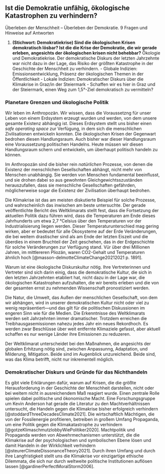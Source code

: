 ## Ist die Demokratie unfähig, ökologische Katastrophen zu verhindern?

Überleben der Menschheit – Überleben der Demokratie. 9 Fragen und Hinweise auf Antworten

1. **(Stichwort: Demokratiekrise) Sind die ökologischen Krisen demokratisch lösbar? Ist die die Krise der Demokratie, die wir gerade erleben, angesichts der ökologischen krisen nicht behebbar?** Ökologie und Demokratiekrise. Der demokratische Diskurs der letzten Jahrzehnte war nicht dazu in der Lage, das Risiko der größten Katastrophe in der Geschichte der Menschheit zu verhindern.
            - Globale Indizien: Emissionsentwicklung, Präsenz der ökologischen Themen in der Öffentlichkeit
            - Lokale Indizien: Demokratischer Diskurs über die Klimakrise in Graz/in der Steiermark
            - Schaffen wir es hier in Graz und der Steiermark, einen Weg zum 1,5°-Ziel demokratisch zu vermitteln?

### Planetare Grenzen und ökologische Politik

Wir leben im Anthropozän. Wir wissen, dass die Voraussetzng für unser Leben von einem Erdsystem erzeugt wurden und werden, von dem unsere gesamte Existenz abhängig ist. Dieses Erdsystem stellt uns bisher einen *safe operating space* zur Verfügung, in dem sich die menschlichen Zivilisationen entwickeln konnten. Die ökologischen Krisen der Gegenwart bedrohen diesen Handlungsraum. Auch bisher war dieser Handlungsraum eine Voraussetzung politischen Handelns. Heute müssen wir diesen Handlungsraum schern und entwickeln, um überhaupt politisch handeln zu können.

Im Anthropozän sind die bisher rein *natürlichen* Prozesse, von denen die Existenz der menschlichen Gesellschaften abhängt, nicht mehr von Menschen unabhängig. Sie werden von Menschen fundamental beeinflusst, und sie drohen dabei so aus gewohnten Gleichgewichtsszuständen herauszufallen, dass sie menschliche Gesellschaften gefährden, möglicherweise sogar die Existenz der Zivilisation überhaupt bedrohen. 

Die Klimakrise ist das am meisten diskutierte Beispiel für solche Prozesse, und wahrscheinlich das inwischen am beste untersuchte. Der gerade veöffentlichte Bericht des Weltklimarats stellt fest, dass die Fortsetzung der aktuellen Politik dazu führen wird, dass die Temperaturen am Ende dieses Jahrhunderts um etwa 2,7 °Celsius über den Temperaturen vor der Industrialisierung liegen werden. Dieser Temperaturunterschied mag gering wirken, aber er bedeutet für alle Ökosysteme auf der Erde Veränderungen, die bei weitem drastischer sind als am Ende der letzten Eiszeit und die überdies in einem Bruchteil der Zeit geschehen, das in der Erdgeschichte für solche Veränderungen zur Verfügung stand. Vür über drei Millionen Jahren, im mittlereren Pliozän, waren CO2-Gehalt und Temperaturen ähnlich hoch [@masson-delmotteClimateChange20212021 p. 1891].

Warum ist eine ökologische Diskurskultur nötig. Ihre Vertreterinnen und Vertreter sind sich darin einig, dass die demokratische Kultur, die sich in den letzten Jahrzehnten etabliert hat, nicht dazu in der Lage war, die ökologischen Katastrophen aufzuhalten, die wir bereits erleben und die von der gesamten ernst zu nehmenden Wissenschaft pronostiziert werden. 

Die Natur, die Umwelt, das Außen der menschlichen Gesellschaft, von dem wir abhängen, wird in unserer demokratischen Kultur nicht oder viel zu wenig repräsentiert&mdash;und das gilt für die politischen Diskussionen im engeren Sinn wie für die Medien. Die Erkenntnisse des Weltklimarats werden seit Jahrzehnten immer dramatischer. Trotzdem erreichen die Treibhausgasemissionen nahezu jedes Jahr ein neues Rekordhoch. Es werden zwar Beschlüsse über weit entfernte Klimaziele gefasst, aber aktuell schaffen es nur wenige Länder ihre Emissionen zu reduzeren. 

Der Weltklimarat unterscheidet bei den Maßnahmen, die angesichts der globalen Erhitzung nötig sind, zwischen Anpassunng, Adaptation, und Milderung, Mitigation. Beide sind im Augenblick unzureichend. Beide sind, was das Klima betrifft, nicht nur inkrementell möglich.

### Demokratischer Diskurs und Gründe für das Nichthandeln

Es gibt viele Erklärungen dafür, warum auf Krisen, die die größte Herausforderung in der Geschichte der Menschheit darstellen, nicht oder bei weitem nicht in ausreichendem Maß reagiert wurde. Einen zentrale Rolle spielen dabei politische und ökonomische Macht. Eine Forschungsgruppe um Kevin Anderson hat gerade die Literatur zu den Machtverhältnissen untersucht, die Handeln gegen die Klimakrise bisher erfolgreich verhindern [@stoddardThreeDecadesClimate2021]. Die wirtschaftlich Mächtigen, die von der Fossilenergie profitieren, betreiben in großem Umfang Propaganda, um eine Politik gegen die Klimakatastrophe zu verhindern [@gotzeKlimaschmutzlobbyWiePolitiker2020]. Machtpolitik und Propaganda werden von Abwehrmechanismen unterstützt, die die Klimakrise auf der psychologischen und symbolischen Ebene lösen und damit Handeln in der Wirklichkeit verhindern [@steurerClimateDissonanceTheory2021]. Durch ihren Umfang und durch ihre Langfristigkeit stellt uns die Klimakrise vor einzigartige ethische Dilemmata, die sich nur durch weltweite politische Institutionen auflösen lassen [@gardinerPerfectMoralStorm2006]. 